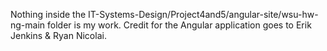 Nothing inside the IT-Systems-Design/Project4and5/angular-site/wsu-hw-ng-main folder is my work. Credit for the Angular application goes to Erik Jenkins & Ryan Nicolai.
